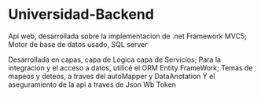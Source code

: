 # Universidad-Backend
Api web, desarrollada sobre la implementacion de .net Framework MVC5;
Motor de base de datos usado, SQL server

Desarrollada en capas, 
capa de Logica
capa de Servicios;
Para la integracion  y el acceso a datos, utilicé el ORM Entity FrameWork;
Temas de mapeos y deteos, a traves del autoMapper y DataAnotation
 Y el aseguramiento de la api a traves de Json Wb Token


